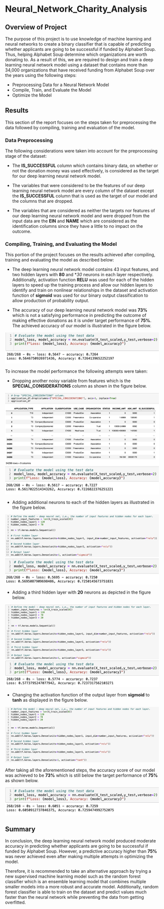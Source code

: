 # Neural_Network_Charity_Analysis

## Overview of Project

The purpose of this project is to use knowledge of machine learning and neural networks to create a binary classifier that is capable of predicting whether applicants are going to be successful if funded by Alphabet Soup. Thus, helping Alphabet Soup determine which organizations are worth donating to. As a result of this, we are required to design and train a deep learning neural network model using a dataset that contains more than 34,000 organizations that have received funding from Alphabet Soup over the years using the following steps:

- Preprocessing Data for a Neural Network Model
- Compile, Train, and Evaluate the Model
- Optimize the Model

## Results

This section of the report focuses on the steps taken for preprocessing the data followed by compiling, training and evaluation of the model.

### Data Preprocessing 

The following considerations were taken into account for the preprocessing stage of the dataset:

- The **IS_SUCCESSFUL** column which contains binary data, on whether or not the donation money was used effectively, is considered as the target for our deep learning neural network model.

- The variables that were considered to be the features of our deep learning neural network model are every column of the dataset except the **IS_SUCCESSFUL** column that is used as the target of our model and the columns that are dropped.

- The variables that are considered as neither the targets nor features of our deep learning neural network model and were dropped from the input data are the **EIN** and **NAME**  which are considered as the identification columns since they have a little to no impact on the outcome.

### Compiling, Training, and Evaluating the Model

This portion of the project focuses on the results achieved after compiling, training and evaluating the model as described below:

- The deep learning neural network model contains 43 input features, and two hidden layers with **80** and **30* neurons in each layer respectively. Additionally, activation function **RELU** was used for each of the hidden layers to speed up the training process and allow our hidden layers to identify and train on nonlinear relationships in the dataset and activation function of **sigmoid** was used for our binary output classification to allow production of probability output.

- The accuracy of our deep learning neural network model was **73%** which is not a satisfying performance in predicting the outcome of making effective donations as it is under target performance of **75%**. The achieved accuracy of our model is illustrated in the figure below.

![Model Accuracy](Resources/Initial_Model_Accuracy.png)

To increase the model performance the following attempts were taken:

- Dropping another noisy variable from features which is the **SPECIAL_CONSIDERATIONS** column as shown in the figure below.

![SPECIAL_CONSIDERATIONS](Resources/Dropped_Special_Consideration.png)
![Model Accuracy Attempt 1](Resources/Optimization_1_Accuracy.png)

- Adding additional neurons to each of the hidden layers as illustrated in the figure below.

![Additional Neurons](Resources/Optimization_2.png)
![Model Accuracy Attempt 2](Resources/Optimization_2_Accuracy.png)

- Adding a third hidden layer with **20** neurons as depicted in the figure below.

![Additional Hidden Layer](Resources/Optimization_3.png)
![Model Accuracy Attempt 3](Resources/Optimization_3_Accuracy.png)

- Changing the activation function of the output layer from **sigmoid** to **tanh** as displayed in the figure below.

![Activation Function Changed](Resources/Optimization_4.png)

After taking all the aforementioned steps, the accuracy score of our model was achieved to be **73%** which is still below the target performance of **75%** as shown below.

![Model Performance after all the attempts](Resources/Final_Model_Accuracy.png)

## Summary

In conclusion, the deep learning neural network model produced moderate accuracy in predicting whether applicants are going to be successful if funded by Alphabet Soup. However, a predictive accuracy higher than **75%** was never achieved even after making multiple attempts in optimizing the model.

Therefore, it is recommended to take an alternative approach by trying a new supervised machine learning model such as the random forest classifier which is an ensemble learning model that combines multiple smaller models into a more robust and accurate model. Additionally, random forest classifier is able to train on the dataset and predict values much faster than the neural network while preventing the data from getting overfitted.



